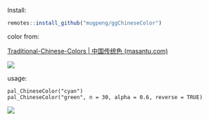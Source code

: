 Install:

``` r
remotes::install_github("mugpeng/ggChineseColor")
```



color from:

[Traditional-Chinese-Colors | 中国传统色 (masantu.com)](https://colors.masantu.com/#/)

![](http://cos01.mugpeng.top/img/20230609143944.png)



usage:

```
pal_ChineseColor("cyan")
pal_ChineseColor("green", n = 30, alpha = 0.6, reverse = TRUE)
```

![](http://cos01.mugpeng.top/img/20230609144017.png)
